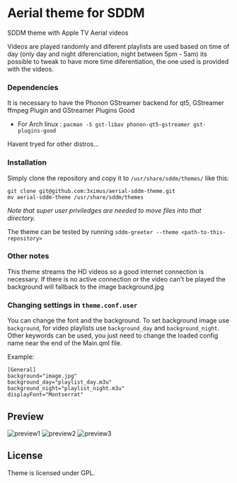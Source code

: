 # Aerial theme for SDDM

SDDM theme with Apple TV Aerial videos

Videos are played randomly and diferent playlists are used based on time of day (only day and night diferenciation, night between 5pm - 5am) its possible to tweak to have more time diferentiation, the one used is provided with the videos.


### Dependencies

It is necessary to have the Phonon GStreamer backend for qt5, GStreamer ffmpeg Plugin and GStreamer Plugins Good
- For Arch linux : `pacman -S gst-libav phonon-qt5-gstreamer gst-plugins-good`

Havent tryed for other distros...

### Installation

Simply clone the repository and copy it to `/usr/share/sddm/themes/` like this:
```
git clone git@github.com:3ximus/aerial-sddm-theme.git
mv aerial-sddm-theme /usr/share/sddm/themes
```
*Note that super user priviledges are needed to move files into that directory.*

The theme can be tested by running `sddm-greeter --theme <path-to-this-repository>`

### Other notes

This theme streams the HD videos so a good internet connection is necessary.
If there is no active connection or the video can't be played the background will fallback to the image background.jpg

### Changing settings in `theme.conf.user`

You can change the font and the background.
To set background image use `background`, for video playlists use `background_day` and `background_night`. Other keywords can be used, you just need to change the loaded config name near the end of the Main.qml file.

Example:


```
[General]
background="image.jpg"
background_day="playlist_day.m3u"
background_night="playlist_night.m3u"
displayFont="Montserrat"
```

## Preview

![preview1](preview1.gif)
![preview2](preview2.gif)
![preview3](preview3.gif)

## License

Theme is licensed under GPL.

